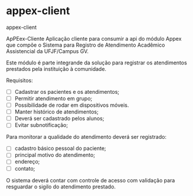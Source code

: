 # appex-client
appex-client

ApPEex-Cliente
Aplicação cliente para consumir a api do módulo Appex que compõe o Sistema para Registro de Atendimento Acadêmico Assistencial da UFJF/Campus GV.

Este módulo é parte integrande da solução para registrar os atendimentos prestados pela instituição à comunidade.

Requisitos: 
- [ ] Cadastrar os pacientes e os atendimentos; 
- [ ] Permitir atendimento em grupo; 
- [ ] Possibilidade de rodar em dispositivos móveis. 
- [ ] Manter histórico de atendimentos; 
- [ ] Deverá ser cadastrado pelos alunos; 
- [ ] Evitar subnotificação;

Para monitorar a qualidade do atendimento deverá ser registrado: 
- [ ] cadastro básico pessoal do paciente; 
- [ ] principal motivo do atendimento; 
- [ ] endereço; 
- [ ] contato;

O sistema deverá contar com controle de acesso com validação para resguardar o sigilo do atendimento prestado.
